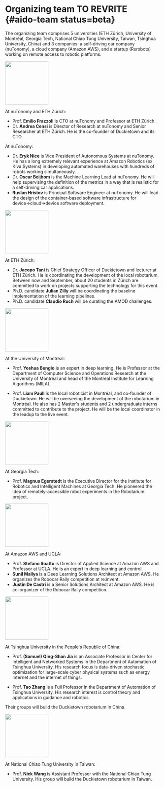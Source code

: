 # Organizing team TO REVRITE {#aido-team status=beta}

The organizing team comprises 5 universities (ETH Zürich, University of Montréal, Georgia Tech, National Chiao Tung University, Taiwan, Tsinghua University, China) and 3 companies: a self-driving car company (nuTonomy), a cloud company (Amazon AWS), and a startup (Rerobots) working on remote access to robotic platforms.


<style>
img.logo {
width: 10em;
}
</style>

<img src="images/nuTonomyLogo_horizontal.png" class="logo"/>


At nuTonomy and ETH Zürich:

* Prof. **Emilio Frazzoli** is CTO at nuTonomy and Professor at ETH Zürich.
* Dr. **Andrea Censi** is Director of Research at nuTonomy and Senior Researcher at ETH Zürich. He is the co-founder of Duckietown and its CTO.



At nuTonomy:

* Dr. **Eryk Nice** is Vice President of Autonomous Systems at nuTonomy. He has  a long extremely relevant experience at Amazon Robotics (ex Kiva Systems) in developing automated warehouses with hundreds of robots working simultaneously.
*  Dr. **Oscar Beijbom** is the Machine Learning Lead at nuTonomy. He will help supervising the definition of the metrics in a way that is realistic for a self-driving car applications.
* **Ruslan Hristov** is Principal Software Engineer at nuTonomy. He will lead the design of the container-based software infrastructure for device$\rightarrow$cloud$\rightarrow$device software deployment.


<img src="images/eth_logo_kurz_pos.png" class="logo"/>

At ETH Zürich:

* Dr. **Jacopo Tani** is Chief Strategy Officer of Duckietown and lecturer at ETH Zürich. He is coordinating the development of the local robotarium.  Between now and September, about 20 students in Zürich are committed to work on projects supporting the technology for this event.
* Ph.D. candidate **Julian Zilly** will be coordinating the baseline implementation of the learning pipelines.
* Ph.D. candidate **Claudio Ruch** will be curating the AMOD challenges.


<img src="images/UDEM.png" class="logo"/>


At the University of Montréal:

* Prof. **Yoshua Bengio**
is an expert in deep learning.
He is Professor at the Department of Computer Science and Operations Research
at the University of Montréal and head of the Montreal Institute for Learning Algorithms (MILA).

* Prof. **Liam Paull** is the local roboticist in Montréal, and co-founder of Duckietown. He will be overseeing the development of the robotarium in Montréal. He also has 2 Master's students and 2 undergraduate interns committed to contribute to the project. He will be the local coordinator in the leadup to the live event.


<img src="images/Georgia_Tech_shortened_logo.png" class="logo"/>


At Georgia Tech:

* Prof. **Magnus Egerstedt** is the Executive Director for the Institute for Robotics and Intelligent Machines at Georgia Tech. He pioneered the idea of remotely-accessible robot experiments in the Robotarium project.

<img src="images/AWS.png" class="logo"/>

At Amazon AWS and UCLA:

* Prof. **Stefano Soatto** is Director of Applied Science at Amazon AWS and Professor at UCLA. He is an expert in deep learning and control.
* **Sunil Mallya** is a Deep Learning Solutions Architect at Amazon AWS. He organizes the Robocar Rally competition at re:invent.
* **Justin De Castri** is a Senior Solutions Architect at Amazon AWS. He is co-organizer of the Robocar Rally competition.

<img src="images/tsinghua.png" class="logo"/>


At Tsinghua University in the People's Republic of China:

* Prof. **(Samuel) Qing-Shan Jia**  is an Associate Professor in Center for Intelligent and Networked Systems in the Department of Automation of Tsinghua University. His research focus is data-driven stochastic optimization for large-scale cyber physical systems such as energy Internet and the internet of things.

* Prof. **Tao Zhang** is a Full Professor in the Department of Automation of Tsinghua University. His research interest is control theory and applications in guidance and robotics.

Their groups will build the Duckietown robotarium in China.


<img src="images/NCTU.png" class="logo"/>


At National Chiao Tung University in Taiwan:

* Prof. **Nick Wang** is Assistant Professor with the National Chiao Tung University. His group will build the Duckietown robotarium in Taiwan.

 
